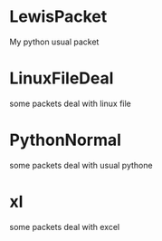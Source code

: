 # LewisPacket
My python usual packet


# LinuxFileDeal
some packets deal with linux file

# PythonNormal
some packets deal with usual pythone

# xl
some packets deal with excel
